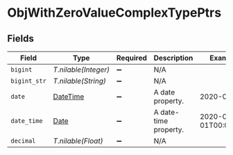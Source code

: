 # ObjWithZeroValueComplexTypePtrs


## Fields

| Field                                                                        | Type                                                                         | Required                                                                     | Description                                                                  | Example                                                                      |
| ---------------------------------------------------------------------------- | ---------------------------------------------------------------------------- | ---------------------------------------------------------------------------- | ---------------------------------------------------------------------------- | ---------------------------------------------------------------------------- |
| `bigint`                                                                     | *T.nilable(Integer)*                                                         | :heavy_minus_sign:                                                           | N/A                                                                          |                                                                              |
| `bigint_str`                                                                 | *T.nilable(String)*                                                          | :heavy_minus_sign:                                                           | N/A                                                                          |                                                                              |
| `date`                                                                       | [DateTime](https://ruby-doc.org/stdlib-2.6.1/libdoc/date/rdoc/DateTime.html) | :heavy_minus_sign:                                                           | A date property.                                                             | 2020-01-01                                                                   |
| `date_time`                                                                  | [Date](https://ruby-doc.org/stdlib-2.6.1/libdoc/date/rdoc/Date.html)         | :heavy_minus_sign:                                                           | A date-time property.                                                        | 2020-01-01T00:00:00Z                                                         |
| `decimal`                                                                    | *T.nilable(Float)*                                                           | :heavy_minus_sign:                                                           | N/A                                                                          |                                                                              |
